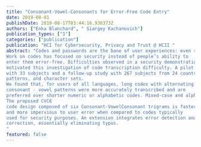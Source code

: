 ```yaml
---
title: "Consonant-Vowel-Consonants for Error-Free Code Entry"
date: 2019-08-01
publishDate: 2019-08-17T03:44:16.936373Z
authors: ["Enka Blanchard", " Siargey Kachanovich"]
publication_types: ["1"]
categories: ["publication"]
publication: "HCI for Cybersecurity, Privacy and Trust @ HCII "
abstract: "Codes and passwords are the bane of user experiences: even small mistakes can delay desired activities, causing undue frustration.
Work on codes has focused on security instead of people’s ability to
enter them error-free. Difficulties observed in a security demonstration
motivated this investigation of code transcription difficulty. A pilot study
with 33 subjects and a follow-up study with 267 subjects from 24 countries measured performance and preference for codes of varying lengths,
patterns, and character sets.
We found that, for users of all languages, long codes with alternating
consonant - vowel patterns were more accurately transcribed and are
preferred over shorter numeric or alphabetic codes. Mixed-case and alphanumeric character sets both increased transcription errors.
The proposed CVC6
code design composed of six Consonant-VowelConsonant trigrams is faster to enter, more secure, preferred by users,
and more impervious to user error when compared to codes typically
used for security purposes. An extension integrates error detection and
correction, essentially eliminating typos.
"
featured: false
---
```


